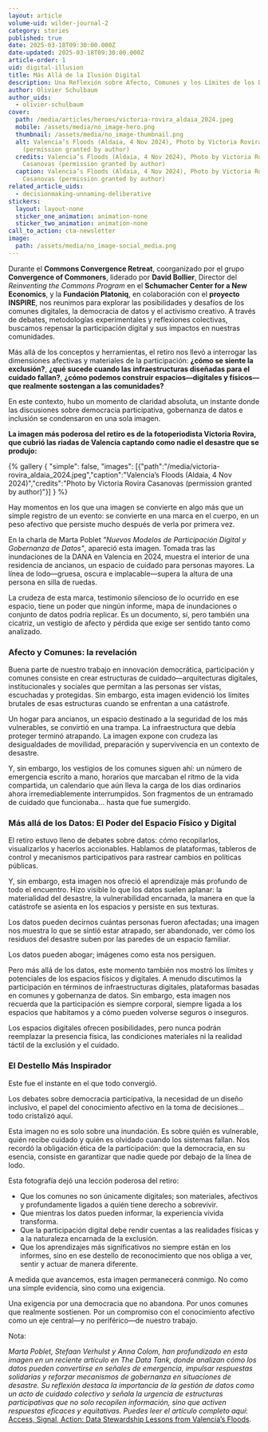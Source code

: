 ```yaml
---
layout: article
volume-uid: wilder-journal-2
category: stories
published: true
date: 2025-03-18T09:30:00.000Z
date-updated: 2025-03-18T09:30:00.000Z
article-order: 1
uid: digital-illusion
title: Más Allá de la Ilusión Digital
description: Una Reflexión sobre Afecto, Comunes y los Límites de los Datos
author: Olivier Schulbaum
author_uids:
  - olivier-schulbaum
cover:
  path: /media/articles/heroes/victoria-rovira_aldaia_2024.jpeg
  mobile: /assets/media/no_image-hero.png
  thumbnail: /assets/media/no_image-thumbnail.png
  alt: Valencia’s Floods (Aldaia, 4 Nov 2024), Photo by Victoria Rovira Casanovas
    (permission granted by author)
  credits: Valencia’s Floods (Aldaia, 4 Nov 2024), Photo by Victoria Rovira
    Casanovas (permission granted by author)
  caption: Valencia’s Floods (Aldaia, 4 Nov 2024), Photo by Victoria Rovira
    Casanovas (permission granted by author)
related_article_uids:
  - decisionmaking-unnaming-deliberative
stickers:
  layout: layout-none
  sticker_one_animation: animation-none
  sticker_two_animation: animation-none
call_to_action: cta-newsletter
image:
  path: /assets/media/no_image-social_media.png
---
```

Durante el **Commons Convergence Retreat**, coorganizado por el grupo **Convergence of Commoners**, liderado por **David Bollier**, Director del *Reinventing the Commons Program* en el **Schumacher Center for a New Economics**, y la **Fundación Platoniq**, en colaboración con el **proyecto INSPIRE**, nos reunimos para explorar las posibilidades y desafíos de los comunes digitales, la democracia de datos y el activismo creativo. A través de debates, metodologías experimentales y reflexiones colectivas, buscamos repensar la participación digital y sus impactos en nuestras comunidades.

Más allá de los conceptos y herramientas, el retiro nos llevó a interrogar las dimensiones afectivas y materiales de la participación: **¿cómo se siente la exclusión?**, **¿qué sucede cuando las infraestructuras diseñadas para el cuidado fallan?**, **¿cómo podemos construir espacios—digitales y físicos—que realmente sostengan a las comunidades?**

En este contexto, hubo un momento de claridad absoluta, un instante donde las discusiones sobre democracia participativa, gobernanza de datos e inclusión se condensaron en una sola imagen.

**La imagen más poderosa del retiro es de la fotoperiodista Victoria Rovira, que cubrió las riadas de Valencia captando como nadie el desastre que se produjo:**

{% gallery { "simple": false, "images": [{"path":"/media/victoria-rovira_aldaia_2024.jpeg","caption":"Valencia’s Floods (Aldaia, 4 Nov 2024)","credits":"Photo by Victoria Rovira Casanovas (permission granted by author)"}] } %}

Hay momentos en los que una imagen se convierte en algo más que un simple registro de un evento: se convierte en una marca en el cuerpo, en un peso afectivo que persiste mucho después de verla por primera vez.

En la charla de Marta Poblet *"Nuevos Modelos de Participación Digital y Gobernanza de Datos"*, apareció esta imagen. Tomada tras las inundaciones de la DANA en Valencia en 2024, muestra el interior de una residencia de ancianos, un espacio de cuidado para personas mayores. La línea de lodo—gruesa, oscura e implacable—supera la altura de una persona en silla de ruedas.

La crudeza de esta marca, testimonio silencioso de lo ocurrido en ese espacio, tiene un poder que ningún informe, mapa de inundaciones o conjunto de datos podría replicar. Es un documento, sí, pero también una cicatriz, un vestigio de afecto y pérdida que exige ser sentido tanto como analizado.

### **Afecto y Comunes: la revelación**

Buena parte de nuestro trabajo en innovación democrática, participación y comunes consiste en crear estructuras de cuidado—arquitecturas digitales, institucionales y sociales que permitan a las personas ser vistas, escuchadas y protegidas. Sin embargo, esta imagen evidenció los límites brutales de esas estructuras cuando se enfrentan a una catástrofe.

Un hogar para ancianos, un espacio destinado a la seguridad de los más vulnerables, se convirtió en una trampa. La infraestructura que debía proteger terminó atrapando. La imagen expone con crudeza las desigualdades de movilidad, preparación y supervivencia en un contexto de desastre.

Y, sin embargo, los vestigios de los comunes siguen ahí: un número de emergencia escrito a mano, horarios que marcaban el ritmo de la vida compartida, un calendario que aún lleva la carga de los días ordinarios ahora irremediablemente interrumpidos. Son fragmentos de un entramado de cuidado que funcionaba… hasta que fue sumergido.

### **Más allá de los Datos: El Poder del Espacio Físico y Digital**

El retiro estuvo lleno de debates sobre datos: cómo recopilarlos, visualizarlos y hacerlos accionables. Hablamos de plataformas, tableros de control y mecanismos participativos para rastrear cambios en políticas públicas.

Y, sin embargo, esta imagen nos ofreció el aprendizaje más profundo de todo el encuentro. Hizo visible lo que los datos suelen aplanar: la materialidad del desastre, la vulnerabilidad encarnada, la manera en que la catástrofe se asienta en los espacios y persiste en sus texturas.

Los datos pueden decirnos cuántas personas fueron afectadas; una imagen nos muestra lo que se sintió estar atrapado, ser abandonado, ver cómo los residuos del desastre suben por las paredes de un espacio familiar.

Los datos pueden abogar; imágenes como esta nos persiguen.

Pero más allá de los datos, este momento también nos mostró los límites y potenciales de los espacios físicos y digitales. A menudo discutimos la participación en términos de infraestructuras digitales, plataformas basadas en comunes y gobernanza de datos. Sin embargo, esta imagen nos recuerda que la participación es siempre corporal, siempre ligada a los espacios que habitamos y a cómo pueden volverse seguros o inseguros.

Los espacios digitales ofrecen posibilidades, pero nunca podrán reemplazar la presencia física, las condiciones materiales ni la realidad táctil de la exclusión y el cuidado.

### **El Destello Más Inspirador**

Este fue el instante en el que todo convergió.

Los debates sobre democracia participativa, la necesidad de un diseño inclusivo, el papel del conocimiento afectivo en la toma de decisiones… todo cristalizó aquí.

Esta imagen no es solo sobre una inundación. Es sobre quién es vulnerable, quién recibe cuidado y quién es olvidado cuando los sistemas fallan. Nos recordó la obligación ética de la participación: que la democracia, en su esencia, consiste en garantizar que nadie quede por debajo de la línea de lodo.

Esta fotografía dejó una lección poderosa del retiro:

* Que los comunes no son únicamente digitales; son materiales, afectivos y profundamente ligados a quién tiene derecho a sobrevivir.
* Que mientras los datos pueden informar, la experiencia vivida transforma.
* Que la participación digital debe rendir cuentas a las realidades físicas y a la naturaleza encarnada de la exclusión.
* Que los aprendizajes más significativos no siempre están en los informes, sino en ese destello de reconocimiento que nos obliga a ver, sentir y actuar de manera diferente.

A medida que avancemos, esta imagen permanecerá conmigo. No como una simple evidencia, sino como una exigencia.

Una exigencia por una democracia que no abandona.
Por unos comunes que realmente sostienen.
Por un compromiso con el conocimiento afectivo como un eje central—y no periférico—de nuestro trabajo.

Nota:

*Marta Poblet, Stefaan Verhulst y Anna Colom, han profundizado en esta imagen en un reciente artículo en The Data Tank, donde analizan cómo los datos pueden convertirse en señales de emergencia, impulsar respuestas solidarias y reforzar mecanismos de gobernanza en situaciones de desastre. Su reflexión destaca la importancia de la gestión de datos como un acto de cuidado colectivo y señala la urgencia de estructuras participativas que no solo recopilen información, sino que activen respuestas eficaces y equitativas. Puedes leer el artículo completo aquí*:[ Access, Signal, Action: Data Stewardship Lessons from Valencia’s Floods](https://medium.com/@TheDataTank/access-signal-action-data-stewardship-lessons-from-valencias-floods-533d89162b39).
